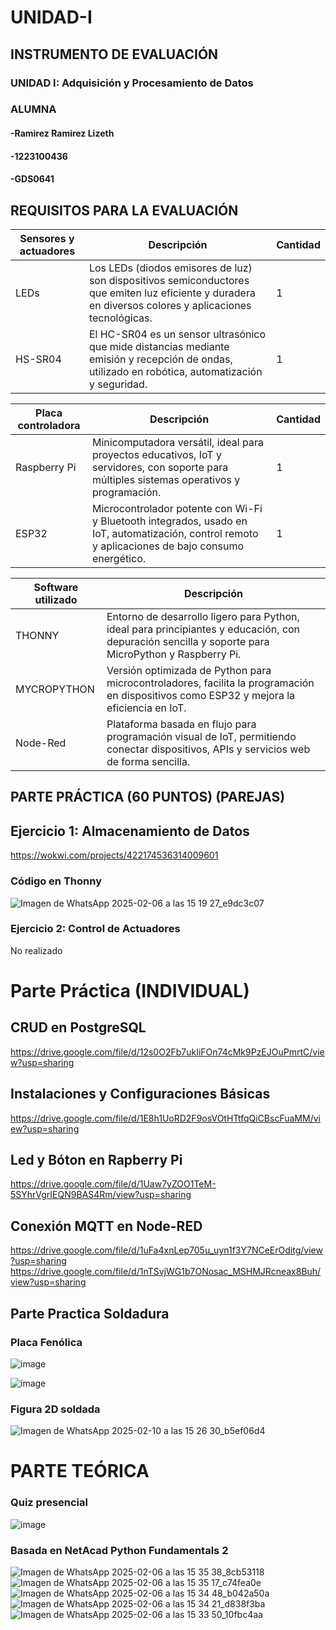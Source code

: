 # UNIDAD-I
## INSTRUMENTO DE EVALUACIÓN
### UNIDAD I: Adquisición y Procesamiento de Datos

### ALUMNA
#### -Ramirez Ramirez Lizeth
#### -1223100436
#### -GDS0641

## REQUISITOS PARA LA EVALUACIÓN
| Sensores y actuadores | Descripción | Cantidad |
|-|-|-|
| LEDs | Los LEDs (diodos emisores de luz) son dispositivos semiconductores que emiten luz eficiente y duradera en diversos colores y aplicaciones tecnológicas. | 1 |
| HS-SR04 | El HC-SR04 es un sensor ultrasónico que mide distancias mediante emisión y recepción de ondas, utilizado en robótica, automatización y seguridad. | 1 |


| Placa controladora | Descripción | Cantidad |
| - | - | - |
| Raspberry Pi | Minicomputadora versátil, ideal para proyectos educativos, IoT y servidores, con soporte para múltiples sistemas operativos y programación. | 1 |
| ESP32 | Microcontrolador potente con Wi-Fi y Bluetooth integrados, usado en IoT, automatización, control remoto y aplicaciones de bajo consumo energético. | 1 |


| Software utilizado | Descripción |
| - | - |
| THONNY | Entorno de desarrollo ligero para Python, ideal para principiantes y educación, con depuración sencilla y soporte para MicroPython y Raspberry Pi. |
| MYCROPYTHON | Versión optimizada de Python para microcontroladores, facilita la programación en dispositivos como ESP32 y mejora la eficiencia en IoT. |
| Node-Red | Plataforma basada en flujo para programación visual de IoT, permitiendo conectar dispositivos, APIs y servicios web de forma sencilla. |


 


## PARTE PRÁCTICA (60 PUNTOS) (PAREJAS)
## Ejercicio 1: Almacenamiento de Datos

https://wokwi.com/projects/422174536314009601

### Código en Thonny

![Imagen de WhatsApp 2025-02-06 a las 15 19 27_e9dc3c07](https://github.com/user-attachments/assets/6b83d7d7-17a3-4b31-81fe-209721fe23e8)




### Ejercicio 2: Control de Actuadores
No realizado



# Parte Práctica (INDIVIDUAL)
## CRUD en PostgreSQL
https://drive.google.com/file/d/12s0O2Fb7ukIiFOn74cMk9PzEJOuPmrtC/view?usp=sharing

## Instalaciones y Configuraciones Básicas
https://drive.google.com/file/d/1E8h1UoRD2F9osVOtHTtfqQiCBscFuaMM/view?usp=sharing

## Led y Bóton en Rapberry Pi
https://drive.google.com/file/d/1Uaw7yZOO1TeM-5SYhrVgrIEQN9BAS4Rm/view?usp=sharing

## Conexión MQTT en Node-RED

https://drive.google.com/file/d/1uFa4xnLep705u_uyn1f3Y7NCeErOditg/view?usp=sharing
https://drive.google.com/file/d/1nTSvjWG1b7ONosac_MSHMJRcneax8Buh/view?usp=sharing




## Parte Practica Soldadura

### Placa Fenólica
![image](https://github.com/user-attachments/assets/a2b8e07e-31fc-460d-91dd-3ccfe90c6d8c)

![image](https://github.com/user-attachments/assets/348747ac-f229-4c44-aed0-27941b5d5405)


### Figura 2D soldada
![Imagen de WhatsApp 2025-02-10 a las 15 26 30_b5ef06d4](https://github.com/user-attachments/assets/0ff4a758-12ff-42c6-a2e5-11b6655644e0)


# PARTE TEÓRICA

### Quiz presencial
![image](https://github.com/user-attachments/assets/6b5552b0-a489-41a4-8a86-ab8ca45d5554)

### Basada en NetAcad Python Fundamentals 2

![Imagen de WhatsApp 2025-02-06 a las 15 35 38_8cb53118](https://github.com/user-attachments/assets/a8e0f4aa-cad2-4dde-8142-82f0008bb9ef)
![Imagen de WhatsApp 2025-02-06 a las 15 35 17_c74fea0e](https://github.com/user-attachments/assets/38eb9bf2-f7d1-4464-9fac-e56b7516e9da)
![Imagen de WhatsApp 2025-02-06 a las 15 34 48_b042a50a](https://github.com/user-attachments/assets/11954ce2-4873-47a6-beb4-efddcb5ed2f6)
![Imagen de WhatsApp 2025-02-06 a las 15 34 21_d838f3ba](https://github.com/user-attachments/assets/c2423850-241e-4643-b94e-267eeb2aafbd)
![Imagen de WhatsApp 2025-02-06 a las 15 33 50_10fbc4aa](https://github.com/user-attachments/assets/f8c4d524-0aea-40f3-a37d-3deb46614e24)
